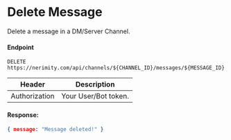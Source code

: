 # Delete Message
Delete a message in a DM/Server Channel.

#### Endpoint
```
DELETE https://nerimity.com/api/channels/${CHANNEL_ID}/messages/${MESSAGE_ID}
```

| Header        | Description                    |
| ------------- | ------------------------------ |
| Authorization | Your User/Bot token.           |


#### Response: 
```json
{ message: "Message deleted!" }
```
